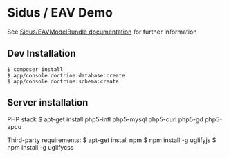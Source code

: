 Sidus / EAV Demo
================

See [Sidus/EAVModelBundle documentation](https://github.com/VincentChalnot/SidusEAVModelBundle) for further information

## Dev Installation

    $ composer install
    $ app/console doctrine:database:create
    $ app/console doctrine:schema:create

## Server installation

PHP stack
    $ apt-get install php5-intl php5-mysql php5-curl php5-gd php5-apcu

Third-party requirements:
    $ apt-get install npm
    $ npm install -g uglifyjs
    $ npm install -g uglifycss
